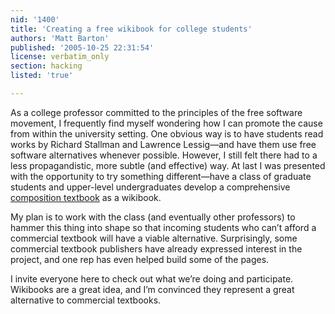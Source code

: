 ```yaml
---
nid: '1400'
title: 'Creating a free wikibook for college students'
authors: 'Matt Barton'
published: '2005-10-25 22:31:54'
license: verbatim_only
section: hacking
listed: 'true'

---
```

As a college professor committed to the principles of the free software movement, I frequently find myself wondering how I can promote the cause from within the university setting. One obvious way is to have students read works by Richard Stallman and Lawrence Lessig—and have them use free software alternatives whenever possible. However, I still felt there had to a less propagandistic, more subtle (and effective) way. At last I was presented with the opportunity to try something different—have a class of graduate students and upper-level undergraduates develop a comprehensive [composition textbook](http://en.wikibooks.org/wiki/Rhetoric_and_Composition) as a wikibook.

My plan is to work with the class (and eventually other professors) to hammer this thing into shape so that incoming students who can’t afford a commercial textbook will have a viable alternative. Surprisingly, some commercial textbook publishers have already expressed interest in the project, and one rep has even helped build some of the pages.

I invite everyone here to check out what we’re doing and participate. Wikibooks are a great idea, and I’m convinced they represent a great alternative to commercial textbooks.

